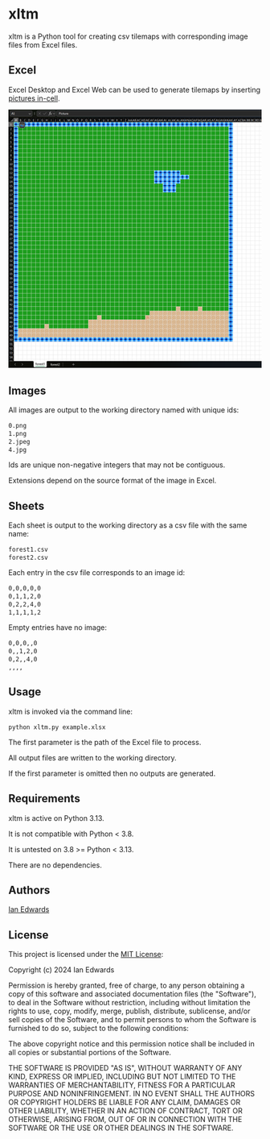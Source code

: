 # xltm

xltm is a Python tool for creating csv tilemaps with corresponding image files from Excel files.

## Excel

Excel Desktop and Excel Web can be used to generate tilemaps by inserting [pictures in-cell](https://support.microsoft.com/en-us/office/insert-picture-in-cell-in-excel-e9317aee-4294-49a3-875c-9dd95845bab0).

![Example Tilemap](./example.png)

## Images

All images are output to the working directory named with unique ids:
```
0.png
1.png
2.jpeg
4.jpg
```
Ids are unique non-negative integers that may not be contiguous.

Extensions depend on the source format of the image in Excel.

## Sheets

Each sheet is output to the working directory as a csv file with the same name:
```
forest1.csv
forest2.csv
```

Each entry in the csv file corresponds to an image id:
```
0,0,0,0,0
0,1,1,2,0
0,2,2,4,0
1,1,1,1,2
```

Empty entries have no image:
```
0,0,0,,0
0,,1,2,0
0,2,,4,0
,,,,
```
## Usage

xltm is invoked via the command line:

```console
python xltm.py example.xlsx
```

The first parameter is the path of the Excel file to process.

All output files are written to the working directory.

If the first parameter is omitted then no outputs are generated.

## Requirements

xltm is active on Python 3.13.

It is not compatible with Python < 3.8.

It is untested on 3.8 >= Python < 3.13.

There are no dependencies.

## Authors

[Ian Edwards](mailto:ian.contact@proton.me)

## License

This project is licensed under the [MIT License](https://opensource.org/license/MIT):

Copyright (c) 2024 Ian Edwards

Permission is hereby granted, free of charge, to any person obtaining a copy
of this software and associated documentation files (the "Software"), to deal
in the Software without restriction, including without limitation the rights
to use, copy, modify, merge, publish, distribute, sublicense, and/or sell
copies of the Software, and to permit persons to whom the Software is
furnished to do so, subject to the following conditions:

The above copyright notice and this permission notice shall be included in all
copies or substantial portions of the Software.

THE SOFTWARE IS PROVIDED "AS IS", WITHOUT WARRANTY OF ANY KIND, EXPRESS OR
IMPLIED, INCLUDING BUT NOT LIMITED TO THE WARRANTIES OF MERCHANTABILITY,
FITNESS FOR A PARTICULAR PURPOSE AND NONINFRINGEMENT. IN NO EVENT SHALL THE
AUTHORS OR COPYRIGHT HOLDERS BE LIABLE FOR ANY CLAIM, DAMAGES OR OTHER
LIABILITY, WHETHER IN AN ACTION OF CONTRACT, TORT OR OTHERWISE, ARISING FROM,
OUT OF OR IN CONNECTION WITH THE SOFTWARE OR THE USE OR OTHER DEALINGS IN THE
SOFTWARE.